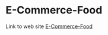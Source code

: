 # E-Commerce-Food
Link to web site [E-Commerce-Food](https://alexnoleaz.github.io/E-Commerce-Food/index.html)
